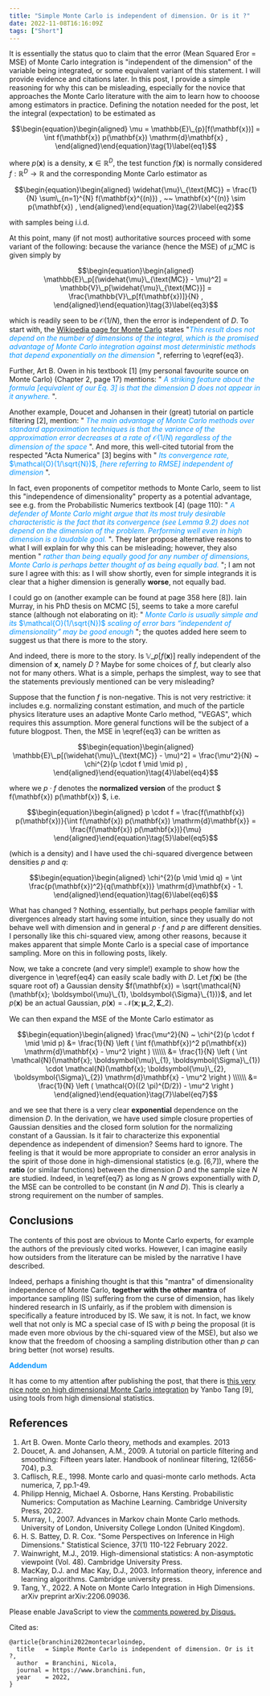 ```yaml
---
title: "Simple Monte Carlo is independent of dimension. Or is it ?"
date: 2022-11-08T16:16:09Z 
tags: ["Short"]
---
```


It is essentially the status quo to claim that the error (Mean Squared Eror = MSE) of Monte Carlo integration is "independent of the dimension" of the variable being integrated, or some equivalent variant of this statement. I will provide evidence and citations later. In this post, I provide a simple reasoning for why this can be misleading, especially for the novice that approaches the Monte Carlo literature with the aim to learn how to chooose among estimators in practice. 
Defining the notation needed for the post, let the integral (expectation) to be estimated as 

$$\begin{equation}\begin{aligned}
\mu = \mathbb{E}\_{p}[f(\mathbf{x})] = \int f(\mathbf{x}) p(\mathbf{x}) \mathrm{d}\mathbf{x} , 
\end{aligned}\end{equation}\tag{1}\label{eq1}$$

where $p(\mathbf{x})$ is a density, $\mathbf{x} \in \mathbb{R}^{D}$, the test function $f(\mathbf{x})$ is normally considered $f: \mathbb{R}^D \rightarrow \mathbb{R}$ and the corresponding Monte Carlo estimator as 

$$\begin{equation}\begin{aligned}
\widehat{\mu}\_{\text{MC}} = \frac{1}{N} \sum\_{n=1}^{N} f(\mathbf{x}^{(n)}) , ~~ \mathbf{x}^{(n)} \sim p(\mathbf{x}) ,
\end{aligned}\end{equation}\tag{2}\label{eq2}$$

with samples being i.i.d. 

At this point, many (if not most) authoritative sources proceed with some variant of the following: because the variance (hence the MSE) of $\widehat{\mu}\_{\text{MC}}$ is given simply by

$$\begin{equation}\begin{aligned}
\mathbb{E}\_p[(\widehat{\mu}\_{\text{MC}} - \mu)^2] = \mathbb{V}\_p[\widehat{\mu}\_{\text{MC}}] = \frac{\mathbb{V}\_p[f(\mathbf{x})]}{N} , 
\end{aligned}\end{equation}\tag{3}\label{eq3}$$

which is readily seen to be $\mathcal{O}(1/N)$, then the error is independent of $D$. To start with, the [Wikipedia page for Monte Carlo](https://en.wikipedia.org/wiki/Monte_Carlo_integration) states "<span style="color:#0695FF">*This result does not depend on the number of dimensions of the integral, which is the promised advantage of Monte Carlo integration against most deterministic methods that depend exponentially on the dimension* </span>", referring to \eqref{eq3}. 

Further, Art B. Owen in his textbook \[1\] (my personal favourite source on Monte Carlo) (Chapter 2, page 17) mentions: "<span style="color:#0695FF"> *A striking feature about the formula [equivalent of our Eq. 3] is that the dimension* $D$ *does not appear in it anywhere.* </span> ".

Another example, Doucet and Johansen in their (great) tutorial on particle filtering \[2\], mention: "<span style="color:#0695FF"> *The main advantage of Monte Carlo methods over standard approximation techniques is that the variance of the approximation error decreases at a rate of*  $\mathcal{O}(1/N)$ *regardless of the dimension of the space* </span>".  And more, this well-cited tutorial from the respected "Acta Numerica" \[3\] begins with "<span style="color:#0695FF"> *Its convergence rate,* $\mathcal{O}(1/\sqrt{N})$, *[here referring to RMSE] independent of dimension* </span>". 

In fact, even proponents of competitor methods to Monte Carlo, seem to list this "independence of dimensionality" property as a potential advantage, see e.g. from the Probabilistic Numerics textbook \[4\] (page 110): "<span style="color:#0695FF"> *A defender of Monte Carlo might argue that its most truly desirable characteristic is the fact that its convergence (see Lemma 9.2) does not depend on the dimension of the problem. Performing well even in high dimension is a laudable goal.* </span>". They later propose alternative reasons to what I will explain for why this can be misleading; however, they also mention "<span style="color:#0695FF"> *rather than being equally good for any number of dimensions, Monte Carlo is perhaps better thought of as being equally bad.* </span>"; I am not sure I agree with this: as I will show shortly, even for simple integrands it is clear that a higher dimension is generally **worse**, not equally bad. 

I could go on (another example can be found at page 358 here \[8\]). Iain Murray, in his PhD thesis on MCMC \[5\], seems to take a more careful stance (although not elaborating on it): " <span style="color:#0695FF"> *Monte Carlo is usually simple and its* $\mathcal{O}(1/\sqrt{N})$ *scaling of error bars “independent of dimensionality” may be good enough* </span>"; the quotes added here seem to suggest us that there is more to the story.  

And indeed, there is more to the story. Is $\mathbb{V}\_p[f(\mathbf{x})]$ really independent of the dimension of $\mathbf{x}$, namely $D$ ? Maybe for some choices of $f$, but clearly also not for many others. What is a simple, perhaps the simplest, way to see that the statements previously mentioned can be very misleading?  

Suppose that the function $f$ is non-negative. This is not very restrictive: it includes e.g. normalizing constant estimation, and much of the particle physics literature uses an adaptive Monte Carlo method, "VEGAS", which requires this assumption. More general functions will be the subject of a future blogpost. Then, the MSE in \eqref{eq3} can be written as 

$$\begin{equation}\begin{aligned}
\mathbb{E}\_p[(\widehat{\mu}\_{\text{MC}} - \mu)^2] = \frac{\mu^2}{N} ~ \chi^{2}(p \cdot f \mid \mid p) , 
\end{aligned}\end{equation}\tag{4}\label{eq4}$$

where we $p \cdot f$ denotes the **normalized version** of the product $ f(\mathbf{x}) p(\mathbf{x}) $, i.e. 


$$\begin{equation}\begin{aligned}
p \cdot f = \frac{f(\mathbf{x}) p(\mathbf{x})}{\int f(\mathbf{x}) p(\mathbf{x}) \mathrm{d}\mathbf{x}} =  \frac{f(\mathbf{x}) p(\mathbf{x})}{\mu}
\end{aligned}\end{equation}\tag{5}\label{eq5}$$

(which is a density) and I have used the chi-squared divergence between densities $p$ and $q$:

$$\begin{equation}\begin{aligned}
\chi^{2}(p \mid \mid q) = \int \frac{p(\mathbf{x})^2}{q(\mathbf{x})} \mathrm{d}\mathbf{x} - 1. 
\end{aligned}\end{equation}\tag{6}\label{eq6}$$

What has changed ? Nothing, essentially, but perhaps people familiar with divergences already start having some intuition, since they usually do not behave well with dimension and in general $p \cdot f$ and $p$ are different densities. I personally like this chi-squared view, among other reasons, because it makes apparent that simple Monte Carlo is a special case of importance sampling. More on this in following posts, likely. 

Now, we take a concrete (and very simple!) example to show how the divergence in \eqref{eq4} can easily scale badly with $D$. Let $f(\mathbf{x})$ be (the square root of) a Gaussian density $f(\mathbf{x}) = \sqrt{\mathcal{N}(\mathbf{x}; \boldsymbol{\mu}\_{1}, \boldsymbol{\Sigma}\_{1})}$, and let $p(\mathbf{x})$ be an actual Gaussian, $p(\mathbf{x}) = \mathcal{N}(\mathbf{x}; \boldsymbol{\mu}\_{2},  \boldsymbol{\Sigma}\_{2})$. 

We can then expand the MSE of the Monte Carlo estimator as 

$$\begin{equation}\begin{aligned}
\frac{\mu^2}{N} ~ \chi^{2}(p \cdot f \mid \mid p) &= \frac{1}{N}  \left ( \int f(\mathbf{x})^2 p(\mathbf{x}) \mathrm{d}\mathbf{x} - \mu^2 \right )  \\\\\\
&= \frac{1}{N}  \left ( \int \mathcal{N}(\mathbf{x}; \boldsymbol{\mu}\_{1},  \boldsymbol{\Sigma}\_{1}) \cdot \mathcal{N}(\mathbf{x}; \boldsymbol{\mu}\_{2},  \boldsymbol{\Sigma}\_{2})  \mathrm{d}\mathbf{x} - \mu^2 \right ) \\\\\\
&=  \frac{1}{N}  \left ( \mathcal{O}((2 \pi)^{D/2}) - \mu^2 \right )
\end{aligned}\end{equation}\tag{7}\label{eq7}$$

and we see that there is a very clear **exponential** dependence on the dimension $D$. In the derivation, we have used simple closure properties of Gaussian densities and the closed form solution for the normalizing constant of a Gaussian. Is it fair to characterize this exponential dependence as independent of dimension? Seems hard to ignore. The feeling is that it would be more appropriate to consider an error analysis in the spirit of those done in high-dimensional statistics (e.g. \[6,7\]), where the **ratio** (or similar functions) between the dimension $D$ and the sample size $N$ are studied. Indeed, in \eqref{eq7} as long as $N$ grows exponentially with $D$, the MSE can be controlled to be constant (in $N$ *and* $D$). This is clearly a strong requirement on the number of samples. 

## Conclusions

The contents of this post are obvious to Monte Carlo experts, for example the authors of the previously cited works. However, I can imagine easily how outsiders from the literature can be misled by the narrative I have described. 

Indeed, perhaps a finishing thought is that this "mantra" of dimensionality independence of Monte Carlo, **together with the other mantra** of importance sampling (IS) suffering from the curse of dimension, has likely hindered research in IS unfairly, as if the problem with dimension is specifically a feature introduced by IS. We saw, it is not. In fact, we know well that not only is MC a special case of IS with $p$ being the proposal (it is made even more obvious by the chi-squared view of the MSE), but also we know that the freedom of choosing a sampling distribution other than $p$ can bring better (not worse) results. 

<span style="color:#0695FF"> **Addendum** </span>

It has come to my attention after publishing the post, that there is [this very nice note on high dimensional Monte Carlo integration](https://arxiv.org/pdf/2206.09036.pdf) by Yanbo Tang \[9\], using tools from high dimensional statistics.  

## References
1. Art B. Owen. Monte Carlo theory, methods and examples. 2013
2. Doucet, A. and Johansen, A.M., 2009. A tutorial on particle filtering and smoothing: Fifteen years later. Handbook of nonlinear filtering, 12(656-704), p.3.
3. Caflisch, R.E., 1998. Monte carlo and quasi-monte carlo methods. Acta numerica, 7, pp.1-49.
4. Philipp Hennig, Michael A. Osborne, Hans Kersting. Probabilistic Numerics: Computation as Machine Learning. Cambridge University Press, 2022.
5. Murray, I., 2007. Advances in Markov chain Monte Carlo methods. University of London, University College London (United Kingdom).
6. H. S. Battey, D. R. Cox. "Some Perspectives on Inference in High Dimensions." Statistical Science, 37(1) 110-122 February 2022.
7. Wainwright, M.J., 2019. High-dimensional statistics: A non-asymptotic viewpoint (Vol. 48). Cambridge University Press.
8. MacKay, D.J. and Mac Kay, D.J., 2003. Information theory, inference and learning algorithms. Cambridge university press.
9. Tang, Y., 2022. A Note on Monte Carlo Integration in High Dimensions. arXiv preprint arXiv:2206.09036.

<div id="disqus_thread"></div>
<script>
    /**
    *  RECOMMENDED CONFIGURATION VARIABLES: EDIT AND UNCOMMENT THE SECTION BELOW TO INSERT DYNAMIC VALUES FROM YOUR PLATFORM OR CMS.
    *  LEARN WHY DEFINING THESE VARIABLES IS IMPORTANT: https://disqus.com/admin/universalcode/#configuration-variables    */

    var disqus_config = function () {
    this.page.url = "https://www.branchini.fun/posts/monte_carlo_indep/";  
    this.page.identifier = "montecarloindep"; // Replace PAGE_IDENTIFIER with your page's unique identifier variable
    };

    (function() { // DON'T EDIT BELOW THIS LINE
    var d = document, s = d.createElement('script');
    s.src = 'https://personal-website-g7y0elzvjn.disqus.com/embed.js';
    s.setAttribute('data-timestamp', +new Date());
    (d.head || d.body).appendChild(s);
    })();
</script>
<noscript>Please enable JavaScript to view the <a href="https://disqus.com/?ref_noscript">comments powered by Disqus.</a></noscript>


<p>Cited as:</p>
<pre tabindex="0"><code>@article{branchini2022montecarloindep,
  title   = Simple Monte Carlo is independent of dimension. Or is it ?,
  author  = Branchini, Nicola,
  journal = https://www.branchini.fun,
  year    = 2022,
}

